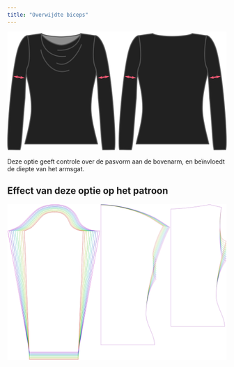 ```yaml
---
title: "Overwijdte biceps"
---
```


![De optie voor overwijdte biceps bij Diana](./bicepsease.svg)

Deze optie geeft controle over de pasvorm aan de bovenarm, en beïnvloedt de diepte van het armsgat.

## Effect van deze optie op het patroon

![Deze afbeelding toont het effect van deze optie door meerdere varianten die een andere waarde hebben voor deze optie te vervangen](diana_bicepsease_sample.svg "Effect van deze optie op het patroon")

